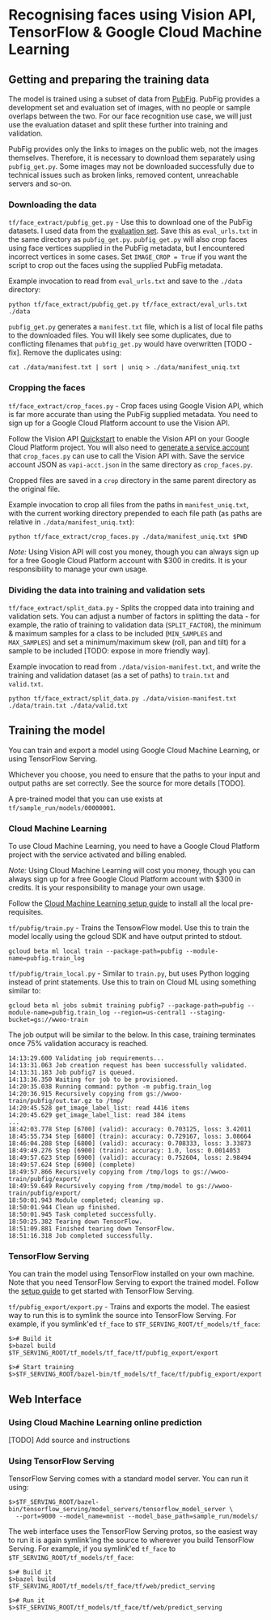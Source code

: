 # Recognising faces using Vision API, TensorFlow & Google Cloud Machine Learning

## Getting and preparing the training data

The model is trained using a subset of data from [PubFig](http://www.cs.columbia.edu/CAVE/databases/pubfig/). PubFig provides a development set and evaluation set of images, with no people or sample overlaps between the two.  For our face recognition use case, we will just use the evaluation dataset and split these further into training and validation.

PubFig provides only the links to images on the public web, not the images themselves.  Therefore, it is necessary to download them separately using `pubfig_get.py`.  Some images may not be downloaded successfully due to technical issues such as broken links, removed content, unreachable servers and so-on.

### Downloading the data

`tf/face_extract/pubfig_get.py` - Use this to download one of the PubFig datasets.  I used data from the [evaluation set](http://www.cs.columbia.edu/CAVE/databases/pubfig/download/#eval). Save this as `eval_urls.txt` in the same directory as `pubfig_get.py`.  `pubfig_get.py` will also crop faces using face vertices supplied in the PubFig metadata, but I encountered incorrect vertices in some cases. Set `IMAGE_CROP = True` if you want the script to crop out the faces using the supplied PubFig metadata.  

Example invocation to read from `eval_urls.txt` and save to the `./data` directory:

```
python tf/face_extract/pubfig_get.py tf/face_extract/eval_urls.txt ./data
```

`pubfig_get.py` generates a `manifest.txt` file, which is a list of local file paths to the downloaded files.  You will likely see some duplicates, due to conflicting filenames that `pubfig_get.py` would have overwritten [TODO - fix].  Remove the duplicates using:

```
cat ./data/manifest.txt | sort | uniq > ./data/manifest_uniq.txt
```

### Cropping the faces

`tf/face_extract/crop_faces.py` - Crop faces using Google Vision API, which is far more accurate than using the PubFig supplied metadata.  You need to sign up for a Google Cloud Platform account to use the Vision API.  

Follow the Vision API [Quickstart](https://cloud.google.com/vision/docs/quickstart) to enable the Vision API on your Google Cloud Platform project.  You will also need to [generate a service account](https://cloud.google.com/storage/docs/authentication#generating-a-private-key) that `crop_faces.py` can use to call the Vision API with.  Save the service account JSON as `vapi-acct.json` in the same directory as `crop_faces.py`.

Cropped files are saved in a `crop` directory in the same parent directory as the original file.

Example invocation to crop all files from the paths in `manifest_uniq.txt`, with the current working directory prepended to each file path (as paths are relative in `./data/manifest_uniq.txt`):

```
python tf/face_extract/crop_faces.py ./data/manifest_uniq.txt $PWD
```

*Note:* Using Vision API will cost you money, though you can always sign up for a free Google Cloud Platform account with $300 in credits.  It is your responsibility to manage your own usage.

### Dividing the data into training and validation sets

`tf/face_extract/split_data.py` - Splits the cropped data into training and validation sets.  You can adjust a number of factors in splitting the data - for example, the ratio of training to validation data (`SPLIT_FACTOR`), the minimum & maximum samples for a class to be included (`MIN_SAMPLES` and `MAX_SAMPLES`) and set a minimum/maximum skew (roll, pan and tilt) for a sample to be included [TODO: expose in more friendly way].

Example invocation to read from `./data/vision-manifest.txt`, and write the training and validation dataset (as a set of paths) to `train.txt` and `valid.txt`.

```
python tf/face_extract/split_data.py ./data/vision-manifest.txt ./data/train.txt ./data/valid.txt
```

## Training the model

You can train and export a model using Google Cloud Machine Learning, or using TensorFlow Serving.

Whichever you choose, you need to ensure that the paths to your input and output paths are set correctly.  See the source for more details [TODO].

A pre-trained model that you can use exists at `tf/sample_run/models/00000001`.

### Cloud Machine Learning

To use Cloud Machine Learning, you need to have a Google Cloud Platform project with the service activated and billing enabled.

*Note:* Using Cloud Machine Learning will cost you money, though you can always sign up for a free Google Cloud Platform account with $300 in credits.  It is your responsibility to manage your own usage.

Follow the [Cloud Machine Learning setup guide](https://cloud.google.com/ml/docs/how-tos/getting-set-up) to install all the local pre-requisites.

`tf/pubfig/train.py` - Trains the TensowFlow model.  Use this to train the model locally using the gcloud SDK and have output printed to stdout.

```
gcloud beta ml local train --package-path=pubfig --module-name=pubfig.train_log
```

`tf/pubfig/train_local.py` - Similar to `train.py`, but uses Python logging instead of print statements.  Use this to train on Cloud ML using something similar to:

```
gcloud beta ml jobs submit training pubfig7 --package-path=pubfig --module-name=pubfig.train_log --region=us-central1 --staging-bucket=gs://wwoo-train
```

The job output will be similar to the below. In this case, training terminates once 75% validation accuracy is reached.

```
14:13:29.600 Validating job requirements...
14:13:31.063 Job creation request has been successfully validated.
14:13:31.183 Job pubfig7 is queued.
14:13:36.350 Waiting for job to be provisioned.
14:20:35.038 Running command: python -m pubfig.train_log
14:20:36.915 Recursively copying from gs://wwoo-train/pubfig/out.tar.gz to /tmp/
14:20:45.528 get_image_label_list: read 4416 items
14:20:45.629 get_image_label_list: read 384 items
...
18:42:03.778 Step [6700] (valid): accuracy: 0.703125, loss: 3.42011
18:45:55.734 Step [6800] (train): accuracy: 0.729167, loss: 3.08664
18:46:04.288 Step [6800] (valid): accuracy: 0.708333, loss: 3.33873
18:49:49.276 Step [6900] (train): accuracy: 1.0, loss: 0.0014053
18:49:57.623 Step [6900] (valid): accuracy: 0.752604, loss: 2.98494
18:49:57.624 Step [6900] (complete)
18:49:57.866 Recursively copying from /tmp/logs to gs://wwoo-train/pubfig/export/
18:49:59.649 Recursively copying from /tmp/model to gs://wwoo-train/pubfig/export/
18:50:01.943 Module completed; cleaning up.
18:50:01.944 Clean up finished.
18:50:01.945 Task completed successfully.
18:50:25.382 Tearing down TensorFlow.
18:51:09.881 Finished tearing down TensorFlow.
18:51:16.318 Job completed successfully.
```

### TensorFlow Serving

You can train the model using TensorFlow installed on your own machine.  Note that you need TensorFlow Serving to export the trained model.  Follow the [setup guide](https://tensorflow.github.io/serving/setup) to get started with TensorFlow Serving.

`tf/pubfig_export/export.py` - Trains and exports the model.  The easiest way to run this is to symlink the source into TensorFlow Serving.  For example, if you symlink'ed `tf_face` to `$TF_SERVING_ROOT/tf_models/tf_face`:

```
$># Build it
$>bazel build $TF_SERVING_ROOT/tf_models/tf_face/tf/pubfig_export/export

$># Start training
$>$TF_SERVING_ROOT/bazel-bin/tf_models/tf_face/tf/pubfig_export/export
```

## Web Interface

### Using Cloud Machine Learning online prediction

[TODO] Add source and instructions

### Using TensorFlow Serving

TensorFlow Serving comes with a standard model server.  You can run it using:

```
$>$TF_SERVING_ROOT/bazel-bin/tensorflow_serving/model_servers/tensorflow_model_server \
  --port=9000 --model_name=mnist --model_base_path=sample_run/models/
```

The web interface uses the TensorFlow Serving protos, so the easiest way to run it is again symlink'ing the source to wherever you build TensorFlow Serving.  For example, if you symlink'ed `tf_face` to `$TF_SERVING_ROOT/tf_models/tf_face`:

```
$># Build it
$>bazel build $TF_SERVING_ROOT/tf_models/tf_face/tf/web/predict_serving

$># Run it
$>$TF_SERVING_ROOT/tf_models/tf_face/tf/web/predict_serving
```
